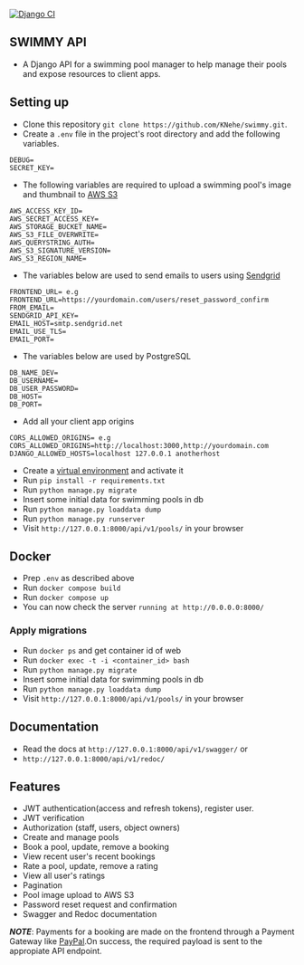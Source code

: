 [![Django CI](https://github.com/KNehe/swimmy/actions/workflows/django.yml/badge.svg)](https://github.com/KNehe/swimmy/actions/workflows/django.yml)

## SWIMMY API

- A Django API for a swimming pool manager to help manage their pools and expose resources to client apps.

## Setting up

- Clone this repository ```git clone https://github.com/KNehe/swimmy.git```.
- Create a `.env` file in the project's root directory and add the following variables.

```
DEBUG=
SECRET_KEY=
```

- The following variables are required to upload a swimming pool's image and thumbnail to [AWS S3](https://aws.amazon.com/s3/)
```
AWS_ACCESS_KEY_ID=
AWS_SECRET_ACCESS_KEY=
AWS_STORAGE_BUCKET_NAME=
AWS_S3_FILE_OVERWRITE=
AWS_QUERYSTRING_AUTH=
AWS_S3_SIGNATURE_VERSION=
AWS_S3_REGION_NAME=
```
- The variables below are used to send emails to users using [Sendgrid](https://sendgrid.com/)
```
FRONTEND_URL= e.g FRONTEND_URL=https://yourdomain.com/users/reset_password_confirm
FROM_EMAIL=
SENDGRID_API_KEY=
EMAIL_HOST=smtp.sendgrid.net
EMAIL_USE_TLS=
EMAIL_PORT=
```
- The variables below are used by PostgreSQL
```
DB_NAME_DEV=
DB_USERNAME=
DB_USER_PASSWORD=
DB_HOST=
DB_PORT=
```
- Add all your client app origins
```
CORS_ALLOWED_ORIGINS= e.g CORS_ALLOWED_ORIGINS=http://localhost:3000,http://yourdomain.com
DJANGO_ALLOWED_HOSTS=localhost 127.0.0.1 anotherhost
```
- Create a [virtual environment](https://docs.python.org/3/library/venv.html) and activate it
- Run `pip install -r requirements.txt`
- Run `python manage.py migrate`
- Insert some initial data for swimming pools in db
- Run `python manage.py loaddata dump`
- Run `python manage.py runserver`
- Visit `http://127.0.0.1:8000/api/v1/pools/` in your browser

## Docker
- Prep `.env` as described above
- Run  `docker compose build`
- Run  `docker compose up`
- You can now check the server `running at http://0.0.0.0:8000/`
### Apply migrations
- Run `docker ps` and get container id of web
- Run `docker exec -t -i <container_id> bash`
- Run `python manage.py migrate`
- Insert some initial data for swimming pools in db
- Run `python manage.py loaddata dump`
- Visit `http://127.0.0.1:8000/api/v1/pools/` in your browser

## Documentation
- Read the docs at `http://127.0.0.1:8000/api/v1/swagger/`
or
- `http://127.0.0.1:8000/api/v1/redoc/`

## Features

- JWT authentication(access and refresh tokens), register user.
- JWT verification
- Authorization (staff, users, object owners)
- Create and manage pools
- Book a pool, update, remove a booking
- View recent user's recent bookings
- Rate a pool, update, remove a rating
- View all user's ratings
- Pagination
- Pool image upload to AWS S3
- Password reset request and confirmation
- Swagger and Redoc documentation

***NOTE***: Payments for a booking are made on the frontend through a Payment Gateway like [PayPal](https://developer.paypal.com/).On success, the required payload is sent to the appropiate API endpoint. 